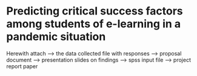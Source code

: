 # Predicting critical success factors among students of e-learning in a pandemic situation

Herewith attach 
--> the data collected file with responses
--> proposal document
--> presentation slides on findings
--> spss input file
--> project report paper
